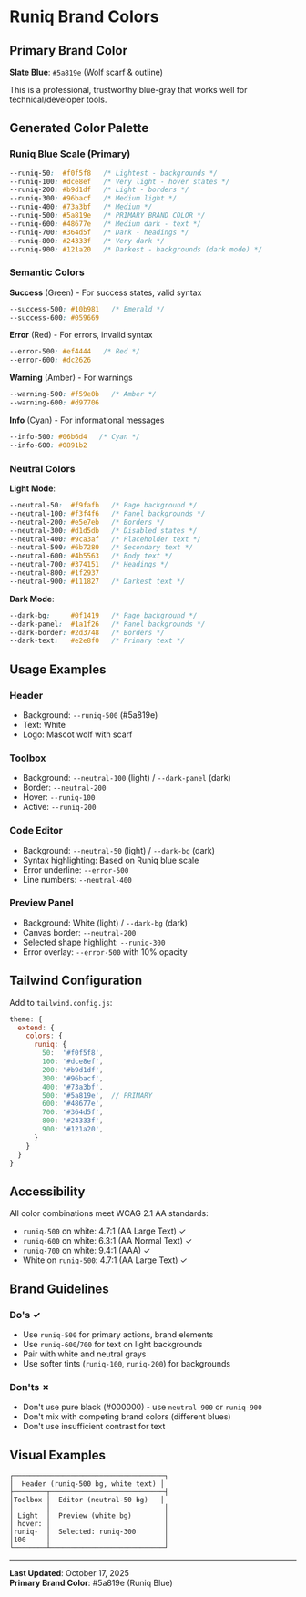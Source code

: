 # Runiq Brand Colors

## Primary Brand Color

**Slate Blue**: `#5a819e` (Wolf scarf & outline)

This is a professional, trustworthy blue-gray that works well for technical/developer tools.

## Generated Color Palette

### Runiq Blue Scale (Primary)
```css
--runiq-50:  #f0f5f8   /* Lightest - backgrounds */
--runiq-100: #dce8ef   /* Very light - hover states */
--runiq-200: #b9d1df   /* Light - borders */
--runiq-300: #96bacf   /* Medium light */
--runiq-400: #73a3bf   /* Medium */
--runiq-500: #5a819e   /* PRIMARY BRAND COLOR */
--runiq-600: #48677e   /* Medium dark - text */
--runiq-700: #364d5f   /* Dark - headings */
--runiq-800: #24333f   /* Very dark */
--runiq-900: #121a20   /* Darkest - backgrounds (dark mode) */
```

### Semantic Colors

**Success** (Green) - For success states, valid syntax
```css
--success-500: #10b981   /* Emerald */
--success-600: #059669
```

**Error** (Red) - For errors, invalid syntax
```css
--error-500: #ef4444   /* Red */
--error-600: #dc2626
```

**Warning** (Amber) - For warnings
```css
--warning-500: #f59e0b   /* Amber */
--warning-600: #d97706
```

**Info** (Cyan) - For informational messages
```css
--info-500: #06b6d4   /* Cyan */
--info-600: #0891b2
```

### Neutral Colors

**Light Mode**:
```css
--neutral-50:  #f9fafb   /* Page background */
--neutral-100: #f3f4f6   /* Panel backgrounds */
--neutral-200: #e5e7eb   /* Borders */
--neutral-300: #d1d5db   /* Disabled states */
--neutral-400: #9ca3af   /* Placeholder text */
--neutral-500: #6b7280   /* Secondary text */
--neutral-600: #4b5563   /* Body text */
--neutral-700: #374151   /* Headings */
--neutral-800: #1f2937
--neutral-900: #111827   /* Darkest text */
```

**Dark Mode**:
```css
--dark-bg:     #0f1419   /* Page background */
--dark-panel:  #1a1f26   /* Panel backgrounds */
--dark-border: #2d3748   /* Borders */
--dark-text:   #e2e8f0   /* Primary text */
```

## Usage Examples

### Header
- Background: `--runiq-500` (#5a819e)
- Text: White
- Logo: Mascot wolf with scarf

### Toolbox
- Background: `--neutral-100` (light) / `--dark-panel` (dark)
- Border: `--neutral-200`
- Hover: `--runiq-100`
- Active: `--runiq-200`

### Code Editor
- Background: `--neutral-50` (light) / `--dark-bg` (dark)
- Syntax highlighting: Based on Runiq blue scale
- Error underline: `--error-500`
- Line numbers: `--neutral-400`

### Preview Panel
- Background: White (light) / `--dark-bg` (dark)
- Canvas border: `--neutral-200`
- Selected shape highlight: `--runiq-300`
- Error overlay: `--error-500` with 10% opacity

## Tailwind Configuration

Add to `tailwind.config.js`:

```javascript
theme: {
  extend: {
    colors: {
      runiq: {
        50:  '#f0f5f8',
        100: '#dce8ef',
        200: '#b9d1df',
        300: '#96bacf',
        400: '#73a3bf',
        500: '#5a819e',  // PRIMARY
        600: '#48677e',
        700: '#364d5f',
        800: '#24333f',
        900: '#121a20',
      }
    }
  }
}
```

## Accessibility

All color combinations meet WCAG 2.1 AA standards:
- `runiq-500` on white: 4.7:1 (AA Large Text) ✓
- `runiq-600` on white: 6.3:1 (AA Normal Text) ✓
- `runiq-700` on white: 9.4:1 (AAA) ✓
- White on `runiq-500`: 4.7:1 (AA Large Text) ✓

## Brand Guidelines

### Do's ✓
- Use `runiq-500` for primary actions, brand elements
- Use `runiq-600`/`700` for text on light backgrounds
- Pair with white and neutral grays
- Use softer tints (`runiq-100`, `runiq-200`) for backgrounds

### Don'ts ✗
- Don't use pure black (#000000) - use `neutral-900` or `runiq-900`
- Don't mix with competing brand colors (different blues)
- Don't use insufficient contrast for text

## Visual Examples

```
┌─────────────────────────────────────┐
│  Header (runiq-500 bg, white text) │
├────────┬────────────────────────────┤
│Toolbox │  Editor (neutral-50 bg)   │
│        │                            │
│ Light  │  Preview (white bg)        │
│ hover: │                            │
│runiq-  │  Selected: runiq-300       │
│100     │                            │
└────────┴────────────────────────────┘
```

---

**Last Updated**: October 17, 2025  
**Primary Brand Color**: #5a819e (Runiq Blue)

